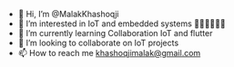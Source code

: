 - 👋 Hi, I’m @MalakKhashoqji
- 👀 I’m interested in IoT and embedded systems 👩🏻‍💻👩🏻‍🔧
- 🌱 I’m currently learning Collaboration IoT and flutter
- 💞️ I’m looking to collaborate on IoT projects
- 📫 How to reach me khashoqjimalak@gmail.com

<!---
MalakKhashoqji/MalakKhashoqji is a ✨ special ✨ repository because its `README.md` (this file) appears on your GitHub profile.
You can click the Preview link to take a look at your changes.
--->
